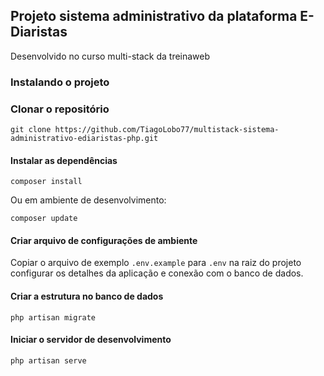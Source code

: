 ## Projeto sistema administrativo da plataforma E-Diaristas

Desenvolvido no curso multi-stack da treinaweb

### Instalando o projeto

### Clonar o repositório

```
git clone https://github.com/TiagoLobo77/multistack-sistema-administrativo-ediaristas-php.git
```

#### Instalar as dependências

```
composer install
```

Ou em ambiente de desenvolvimento:

```
composer update
```

#### Criar arquivo de configurações de ambiente

Copiar o arquivo de exemplo `.env.example` para `.env` na raiz do projeto configurar os detalhes da aplicação e conexão com o banco de dados.

#### Criar a estrutura no banco de dados

```
php artisan migrate 
```

#### Iniciar o servidor de desenvolvimento 

```
php artisan serve
```
